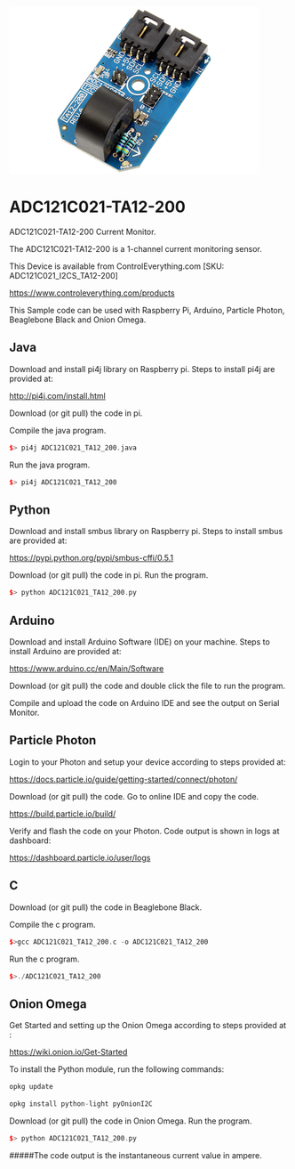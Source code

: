[![ADC121C021-TA12-200](ADC121C021_I2CS_TA12-200.png)](https://www.controleverything.com/products)
# ADC121C021-TA12-200
ADC121C021-TA12-200 Current Monitor.

The ADC121C021-TA12-200 is a 1-channel current monitoring sensor.

This Device is available from ControlEverything.com [SKU: ADC121C021_I2CS_TA12-200]

https://www.controleverything.com/products

This Sample code can be used with Raspberry Pi, Arduino, Particle Photon, Beaglebone Black and Onion Omega.

## Java
Download and install pi4j library on Raspberry pi. Steps to install pi4j are provided at:

http://pi4j.com/install.html

Download (or git pull) the code in pi.

Compile the java program.
```cpp
$> pi4j ADC121C021_TA12_200.java
```

Run the java program.
```cpp
$> pi4j ADC121C021_TA12_200
```

## Python
Download and install smbus library on Raspberry pi. Steps to install smbus are provided at:

https://pypi.python.org/pypi/smbus-cffi/0.5.1

Download (or git pull) the code in pi. Run the program.

```cpp
$> python ADC121C021_TA12_200.py
```

## Arduino
Download and install Arduino Software (IDE) on your machine. Steps to install Arduino are provided at:

https://www.arduino.cc/en/Main/Software

Download (or git pull) the code and double click the file to run the program.

Compile and upload the code on Arduino IDE and see the output on Serial Monitor.


## Particle Photon

Login to your Photon and setup your device according to steps provided at:

https://docs.particle.io/guide/getting-started/connect/photon/

Download (or git pull) the code. Go to online IDE and copy the code.

https://build.particle.io/build/

Verify and flash the code on your Photon. Code output is shown in logs at dashboard:

https://dashboard.particle.io/user/logs

## C

Download (or git pull) the code in Beaglebone Black.

Compile the c program.
```cpp
$>gcc ADC121C021_TA12_200.c -o ADC121C021_TA12_200
```
Run the c program.
```cpp
$>./ADC121C021_TA12_200
```

## Onion Omega

Get Started and setting up the Onion Omega according to steps provided at :

https://wiki.onion.io/Get-Started

To install the Python module, run the following commands:
```cpp
opkg update
```
```cpp
opkg install python-light pyOnionI2C
```

Download (or git pull) the code in Onion Omega. Run the program.

```cpp
$> python ADC121C021_TA12_200.py
```

#####The code output is the instantaneous current value in ampere.
